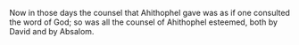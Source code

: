 Now in those days the counsel that Ahithophel gave was as if one consulted the word of God; so was all the counsel of Ahithophel esteemed, both by David and by Absalom.
